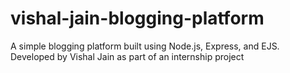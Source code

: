 # vishal-jain-blogging-platform
A simple blogging platform built using Node.js, Express, and EJS. Developed by Vishal Jain as part of an internship project
